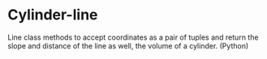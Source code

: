 # Cylinder-line
Line class methods to accept coordinates as a pair of tuples and return the slope and distance of the line as well, the volume of a cylinder. (Python)
